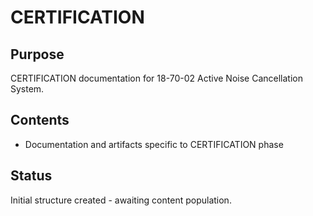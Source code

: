 # CERTIFICATION

## Purpose
CERTIFICATION documentation for 18-70-02 Active Noise Cancellation System.

## Contents
- Documentation and artifacts specific to CERTIFICATION phase

## Status
Initial structure created - awaiting content population.
